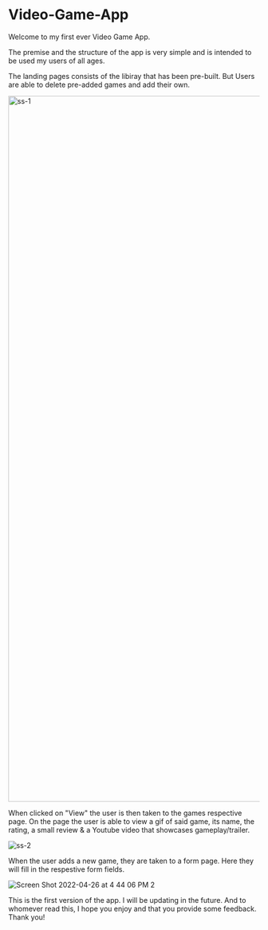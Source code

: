 # Video-Game-App

Welcome to my first ever Video Game App.


The premise and the structure of the app is very simple and is intended to be used my users of all ages.

The landing pages consists of the libiray that has been pre-built. But Users are able to delete pre-added games and add their own. 

<img width="1416" alt="ss-1" src="https://user-images.githubusercontent.com/96808978/165411052-9fc9a51d-fafe-4093-8cd1-08cb58f1c2cc.png">




When clicked on "View" the user is then taken to the games respective page. 
On the page the user is able to view a gif of said game, 
its name, the rating, a small review & a Youtube video that showcases gameplay/trailer.

![ss-2](https://user-images.githubusercontent.com/96808978/165411180-fffdf894-00b7-4721-aad3-0e729911bbe9.png)




When the user adds a new game, they are taken to a form page. Here they will fill in the respestive form fields.  

![Screen Shot 2022-04-26 at 4 44 06 PM 2](https://user-images.githubusercontent.com/96808978/165411304-5c96ba10-39f7-4f10-b1ea-48a6f8ca61bf.png)



This is the first version of the app. I will be updating in the future. And to whomever read this, I hope you enjoy and that you provide some feedback. Thank you!

